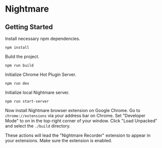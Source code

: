 # Nightmare

## Getting Started

Install necessary npm dependencies.

```
npm install
```

Build the project.

```
npm run build
```

Initialize Chrome Hot Plugin Server.

```
npm run dev
```

Initialize local Nightmare server.

```
npm run start-server
```

Now install Nightmare browser extension on Google Chrome. Go to `chrome://extensions` via your address bar on Chrome. Set "Developer Mode" to on in the top-right corner of your window. Click "Load Unpacked" and select the `./build` directory.

These actions will lead the "Nightmare Recorder" extension to appear in your extensions. Make sure the extension is enabled.
